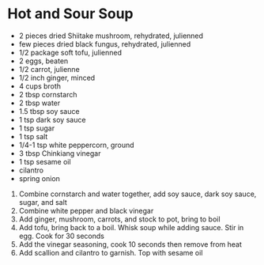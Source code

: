 # Hot and Sour Soup

* 2 pieces dried Shiitake mushroom, rehydrated, julienned
* few pieces dried black fungus, rehydrated, julienned
* 1/2 package soft tofu, julienned
* 2 eggs, beaten
* 1/2 carrot, julienne
* 1/2 inch ginger, minced
* 4 cups broth
* 2 tbsp cornstarch
* 2 tbsp water
* 1.5 tbsp soy sauce
* 1 tsp dark soy sauce
* 1 tsp sugar
* 1 tsp salt
* 1/4-1 tsp white peppercorn, ground
* 3 tbsp Chinkiang vinegar
* 1 tsp sesame oil
* cilantro
* spring onion

1. Combine cornstarch and water together, add soy sauce, dark soy sauce, sugar, and salt
1. Combine white pepper and black vinegar
1. Add ginger, mushroom, carrots, and stock to pot, bring to boil
1. Add tofu, bring back to a boil. Whisk soup while adding sauce. Stir in egg. Cook for 30 seconds
1. Add the vinegar seasoning, cook 10 seconds then remove from heat
1. Add scallion and cilantro to garnish. Top with sesame oil
